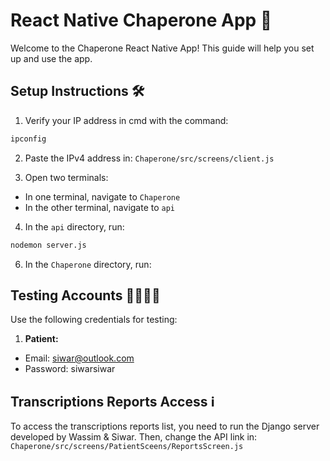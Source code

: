 # React Native Chaperone App 📱

Welcome to the Chaperone React Native App! This guide will help you set up and use the app.

## Setup Instructions 🛠️

1. Verify your IP address in cmd with the command:

```bash
ipconfig
```

2. Paste the IPv4 address in: `Chaperone/src/screens/client.js`

3. Open two terminals:
- In one terminal, navigate to `Chaperone`
- In the other terminal, navigate to `api`

4. In the `api` directory, run:
 ```bash
nodemon server.js

```
6. In the `Chaperone` directory, run:
   
## Testing Accounts 👩‍⚕️👨‍⚕️

Use the following credentials for testing:

1. **Patient:** 
- Email: siwar@outlook.com
- Password: siwarsiwar



## Transcriptions Reports Access ℹ️

To access the transcriptions reports list, you need to run the Django server developed by Wassim & Siwar. Then, change the API link in:
`Chaperone/src/screens/PatientSceens/ReportsScreen.js`
